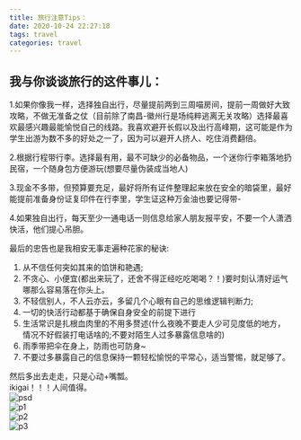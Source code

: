 ```yaml
---
title: 旅行注意Tips：
date: 2020-10-24 22:27:18
tags: travel
categories: travel
---
```



## 我与你谈谈旅行的这件事儿：  

1.如果你像我一样，选择独自出行，尽量提前两到三周喵房间，提前一周做好大致攻略，不做无准备之仗（目前除了南昌-徽州行是场纯粹逃离无关攻略）选择最喜欢最感兴趣最能愉悦自己的线路。我喜欢避开长假以及出行高峰期，这可能是作为学生出游为数不多的好处之一了，因为可以避开人挤人、吃住消费翻倍。

2.根据行程带行李。选择最有用，最不可缺少的必备物品，一个迷你行李箱落地扔民宿，一个随身包方便游玩(想要尽量伪装成当地人)

3.现金不多带，但预算要充足，最好将所有证件整理起来放在安全的暗袋里，最好能提前准备身份证复印件在行李里，学生证这种万金油也要记得带-

4.如果独自出行，每天至少一通电话一则信息给家人朋友报平安，不要一个人潇洒快活，他们提心吊胆。

最后的忠告也是我相安无事走遍种花家的秘诀:
 1. 从不信任何突如其来的馅饼和艳遇;
 2. 不贪心、小便宜(都出来玩了，还舍不得正经吃吃喝喝？！)要时刻认清好运气哪那么容易落在你头上。
 3. 不轻信别人，不人云亦云，多留几个心眼有自己的思维逻辑判断力;
 4. 一切的快活行动都基于确保自身安全的前提下进行
 5. 生活常识是扎根血肉里的不用多赘述(什么夜晚不要走人少可见度低的地方，情况不好假装打电话啥的;不要对陌生人过多暴露信息啥的) 
 6. 雨季带把伞在身上，防雨也可防身~
 7. 不要过多暴露自己的信息保持一颗轻松愉悦的平常心，适当警惕，就足够了。  

然后多出去走走，只是心动+嘴瓢。  
ikigai！！！人间值得。  
![psd](psd.jpg)  
![p1](p1.jpg)  
![p2](p2.jpg)  
![p3](p3.jpg)
